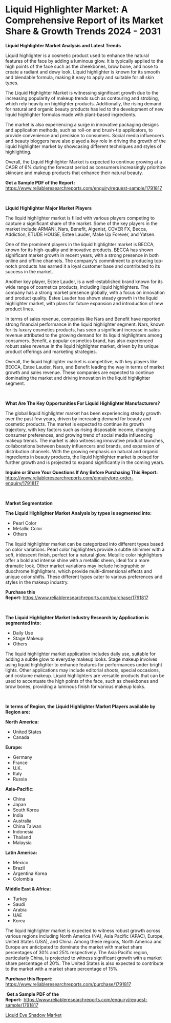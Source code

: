<p><h1>Liquid Highlighter Market: A Comprehensive Report of its Market Share & Growth Trends 2024 - 2031</h1></p><p><strong>Liquid Highlighter Market Analysis and Latest Trends</strong></p>
<p><p>Liquid highlighter is a cosmetic product used to enhance the natural features of the face by adding a luminous glow. It is typically applied to the high points of the face such as the cheekbones, brow bone, and nose to create a radiant and dewy look. Liquid highlighter is known for its smooth and blendable formula, making it easy to apply and suitable for all skin types.</p><p>The Liquid Highlighter Market is witnessing significant growth due to the increasing popularity of makeup trends such as contouring and strobing, which rely heavily on highlighter products. Additionally, the rising demand for natural and organic beauty products has led to the development of new liquid highlighter formulas made with plant-based ingredients.</p><p>The market is also experiencing a surge in innovative packaging designs and application methods, such as roll-on and brush-tip applicators, to provide convenience and precision to consumers. Social media influencers and beauty bloggers have also played a key role in driving the growth of the liquid highlighter market by showcasing different techniques and styles of highlighting.</p><p>Overall, the Liquid Highlighter Market is expected to continue growing at a CAGR of 6% during the forecast period as consumers increasingly prioritize skincare and makeup products that enhance their natural beauty.</p></p>
<p><strong>Get a Sample PDF of the Report:&nbsp;</strong> <a href="https://www.reliableresearchreports.com/enquiry/request-sample/1791817">https://www.reliableresearchreports.com/enquiry/request-sample/1791817</a></p>
<p>&nbsp;</p>
<p><strong>Liquid Highlighter Major Market Players</strong></p>
<p><p>The liquid highlighter market is filled with various players competing to capture a significant share of the market. Some of the key players in the market include ARMANI, Nars, Benefit, Algenist, COVER FX, Becca, Addiction, ETUDE HOUSE, Estee Lauder, Make Up Forever, and Yatsen.</p><p>One of the prominent players in the liquid highlighter market is BECCA, known for its high-quality and innovative products. BECCA has shown significant market growth in recent years, with a strong presence in both online and offline channels. The company's commitment to producing top-notch products has earned it a loyal customer base and contributed to its success in the market.</p><p>Another key player, Estee Lauder, is a well-established brand known for its wide range of cosmetics products, including liquid highlighters. The company has a strong market presence globally, with a focus on innovation and product quality. Estee Lauder has shown steady growth in the liquid highlighter market, with plans for future expansion and introduction of new product lines.</p><p>In terms of sales revenue, companies like Nars and Benefit have reported strong financial performance in the liquid highlighter segment. Nars, known for its luxury cosmetics products, has seen a significant increase in sales revenue attributed to the growing demand for its liquid highlighters among consumers. Benefit, a popular cosmetics brand, has also experienced robust sales revenue in the liquid highlighter market, driven by its unique product offerings and marketing strategies.</p><p>Overall, the liquid highlighter market is competitive, with key players like BECCA, Estee Lauder, Nars, and Benefit leading the way in terms of market growth and sales revenue. These companies are expected to continue dominating the market and driving innovation in the liquid highlighter segment.</p></p>
<p>&nbsp;</p>
<p><strong>What Are The Key Opportunities For Liquid Highlighter Manufacturers?</strong></p>
<p><p>The global liquid highlighter market has been experiencing steady growth over the past few years, driven by increasing demand for beauty and cosmetic products. The market is expected to continue its growth trajectory, with key factors such as rising disposable income, changing consumer preferences, and growing trend of social media influencing makeup trends. The market is also witnessing innovative product launches, collaborations between beauty influencers and brands, and expansion of distribution channels. With the growing emphasis on natural and organic ingredients in beauty products, the liquid highlighter market is poised for further growth and is projected to expand significantly in the coming years.</p></p>
<p><strong>Inquire or Share Your Questions If Any Before Purchasing This Report:</strong> <a href="https://www.reliableresearchreports.com/enquiry/pre-order-enquiry/1791817">https://www.reliableresearchreports.com/enquiry/pre-order-enquiry/1791817</a></p>
<p>&nbsp;</p>
<p><strong>Market Segmentation</strong></p>
<p><strong>The Liquid Highlighter Market Analysis by types is segmented into:</strong></p>
<p><ul><li>Pearl Color</li><li>Metallic Color</li><li>Others</li></ul></p>
<p><p>The liquid highlighter market can be categorized into different types based on color variations. Pearl color highlighters provide a subtle shimmer with a soft, iridescent finish, perfect for a natural glow. Metallic color highlighters offer a bold and intense shine with a metallic sheen, ideal for a more dramatic look. Other market variations may include holographic or duochrome highlighters, which provide multi-dimensional effects and unique color shifts. These different types cater to various preferences and styles in the makeup industry.</p></p>
<p><strong>Purchase this Report:&nbsp;</strong><a href="https://www.reliableresearchreports.com/purchase/1791817">https://www.reliableresearchreports.com/purchase/1791817</a></p>
<p>&nbsp;</p>
<p><strong>The Liquid Highlighter Market Industry Research by Application is segmented into:</strong></p>
<p><ul><li>Daily Use</li><li>Stage Makeup</li><li>Others</li></ul></p>
<p><p>The liquid highlighter market application includes daily use, suitable for adding a subtle glow to everyday makeup looks. Stage makeup involves using liquid highlighter to enhance features for performances under bright lights. Other applications may include editorial shoots, special occasions, and costume makeup. Liquid highlighters are versatile products that can be used to accentuate the high points of the face, such as cheekbones and brow bones, providing a luminous finish for various makeup looks.</p></p>
<p>&nbsp;</p>
<p><strong>In terms of Region, the Liquid Highlighter Market Players available by Region are:</strong></p>
<p>
    <p> <strong> North America: </strong>
        <ul>
            <li>United States</li>
            <li>Canada</li>
        </ul>
        </p> 
    <p> <strong> Europe: </strong>
        <ul>
            <li>Germany</li>
            <li>France</li>
            <li>U.K.</li>
            <li>Italy</li>
            <li>Russia</li>
        </ul>
        </p> 
    <p> <strong> Asia-Pacific: </strong>
        <ul>
            <li>China</li>
            <li>Japan</li>
            <li>South Korea</li>
            <li>India</li>
            <li>Australia</li>
            <li>China Taiwan</li>
            <li>Indonesia</li>
            <li>Thailand</li>
            <li>Malaysia</li>
        </ul>
        </p> 
    <p> <strong> Latin America: </strong>
        <ul>
            <li>Mexico</li>
            <li>Brazil</li>
            <li>Argentina Korea</li>
            <li>Colombia</li>
        </ul>
        </p> 
    <p> <strong> Middle East & Africa: </strong>
        <ul>
            <li>Turkey</li>
            <li>Saudi</li>
            <li>Arabia</li>
            <li>UAE</li>
            <li>Korea</li>
        </ul>
    </p>
    </p>
<p><p>The liquid highlighter market is expected to witness robust growth across various regions including North America (NA), Asia Pacific (APAC), Europe, United States (USA), and China. Among these regions, North America and Europe are anticipated to dominate the market with market share percentages of 30% and 25% respectively. The Asia Pacific region, particularly China, is projected to witness significant growth with a market share percentage of 20%. The United States is also expected to contribute to the market with a market share percentage of 15%.</p></p>
<p><strong>Purchase this Report: </strong><a href="https://www.reliableresearchreports.com/purchase/1791817">https://www.reliableresearchreports.com/purchase/1791817</a></p>
<p>&nbsp;<strong>Get a Sample PDF of the Report:&nbsp;&nbsp;</strong><a href="https://www.reliableresearchreports.com/enquiry/request-sample/1791817">https://www.reliableresearchreports.com/enquiry/request-sample/1791817</a></p>
<p><strong></strong></p>
<p><p><a href="https://github.com/mabutironaldo/Market-Research-Report-List-3/blob/main/liquid-eye-shadow-market.md">Liquid Eye Shadow Market</a></p></p>